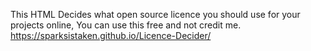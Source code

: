 This HTML Decides what open source licence you should use for your projects online, You can use this free and not credit me.
https://sparksistaken.github.io/Licence-Decider/
